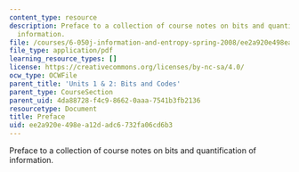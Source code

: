 ```yaml
---
content_type: resource
description: Preface to a collection of course notes on bits and quantification of
  information.
file: /courses/6-050j-information-and-entropy-spring-2008/ee2a920e498ea12dadc6732fa06cd6b3_MIT6_050JS08_preface.pdf
file_type: application/pdf
learning_resource_types: []
license: https://creativecommons.org/licenses/by-nc-sa/4.0/
ocw_type: OCWFile
parent_title: 'Units 1 & 2: Bits and Codes'
parent_type: CourseSection
parent_uid: 4da88728-f4c9-8662-0aaa-7541b3fb2136
resourcetype: Document
title: Preface
uid: ee2a920e-498e-a12d-adc6-732fa06cd6b3
---
```

Preface to a collection of course notes on bits and quantification of information.